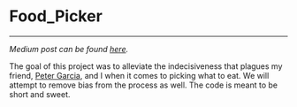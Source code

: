 # Food_Picker
___

*Medium post can be found [here](https://medium.com/analytics-vidhya/picking-your-next-meal-like-a-data-scientist-3b1933c9b95a).*

The goal of this project was to alleviate the indecisiveness that plagues my friend, [Peter Garcia](https://www.linkedin.com/in/peter-garcia/), and I when it comes to picking what to eat.  We will attempt to remove bias from the process as well.  The code is meant to be short and sweet.
